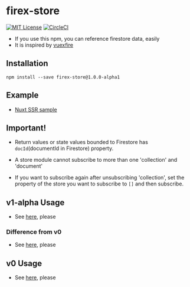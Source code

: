 # firex-store

[![MIT License](http://img.shields.io/badge/license-MIT-blue.svg?style=flat)](LICENSE)
[![CircleCI](https://circleci.com/gh/nor-ko-hi-jp/firex-store.svg?style=svg)](https://circleci.com/gh/nor-ko-hi-jp/firex-store)

- If you use this npm, you can reference firestore data, easily
- It is inspired by [vuexfire](https://github.com/vuejs/vuefire)


## Installation

```
npm install --save firex-store@1.0.0-alpha1
```

## Example

- [Nuxt SSR sample](https://github.com/nor-ko-hi-jp/firex-store-sample)


## Important!

- Return values or state values bounded to Firestore has `docId`(documentId in Firestore) property.

- A store module cannot subscribe to more than one 'collection' and 'document'

- If you want to subscribe again after unsubscribing 'collection', set the property of the store you want to subscribe to `[]` and then subscribe.


## v1-alpha Usage
- See [here](docs/v1-alpha/v1-alpha-usage.md), please


### Difference from v0
- See [here](docs/v1-alpha/v1-alpha-difference-from-v0.md), please


## v0 Usage
- See [here](docs/v0/v0-usage.md), please